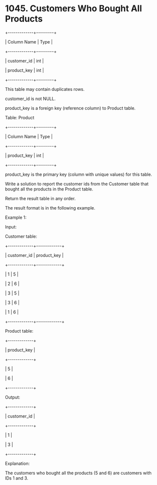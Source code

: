 # 1045. Customers Who Bought All Products

+-------------+---------+

| Column Name | Type |

+-------------+---------+

| customer_id | int |

| product_key | int |

+-------------+---------+

This table may contain duplicates rows.

customer_id is not NULL.

product_key is a foreign key (reference column) to Product table.

Table: Product

+-------------+---------+

| Column Name | Type |

+-------------+---------+

| product_key | int |

+-------------+---------+

product_key is the primary key (column with unique values) for this table.

Write a solution to report the customer ids from the Customer table that bought all the products in the Product table.

Return the result table in any order.

The result format is in the following example.

Example 1:

Input:

Customer table:

+-------------+-------------+

| customer_id | product_key |

+-------------+-------------+

| 1 | 5 |

| 2 | 6 |

| 3 | 5 |

| 3 | 6 |

| 1 | 6 |

+-------------+-------------+

Product table:

+-------------+

| product_key |

+-------------+

| 5 |

| 6 |

+-------------+

Output:

+-------------+

| customer_id |

+-------------+

| 1 |

| 3 |

+-------------+

Explanation:

The customers who bought all the products (5 and 6) are customers with IDs 1 and 3.
